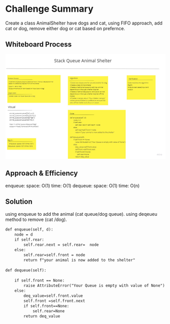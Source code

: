 # Challenge Summary
<!-- Description of the challenge -->

Create a class AnimalShelter have dogs and cat, using FIFO approach, add cat or dog, remove either dog or cat based on prefernce.

## Whiteboard Process
<!-- Embedded whiteboard image -->
![Whiteboard Process](cc12.jpg)

## Approach & Efficiency
<!-- What approach did you take? Why? What is the Big O space/time for this approach? -->
enqueue: space: O(1) time: O(1)
dequeue: space: O(1) time: O(n)

## Solution
<!-- Show how to run your code, and examples of it in action -->
using enqueue to add the animal (cat queue/dog queue).
using deqeueu method to remove (cat /dog).

    def enqueue(self, d):
        node = d
        if self.rear:
            self.rear.next = self.rear=  node
        else:
            self.rear=self.front = node
            return f"your animal is now added to the shelter"

    def dequeue(self):

        if self.front == None:
            raise AttributeError("Your Queue is empty with value of None")
        else:
            deq_value=self.front.value
            self.front =self.front.next
            if self.front==None:
                self.rear=None
            return deq_value


